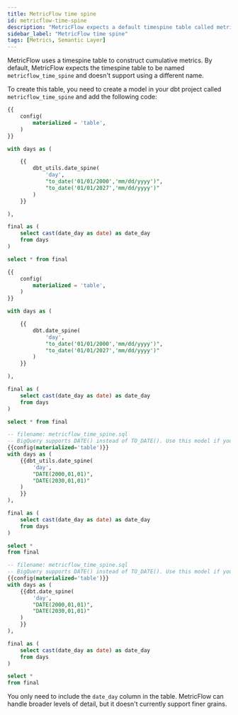 ```yaml
---
title: MetricFlow time spine
id: metricflow-time-spine
description: "MetricFlow expects a default timespine table called metricflow_time_spine"
sidebar_label: "MetricFlow time spine"
tags: [Metrics, Semantic Layer]
---
```


MetricFlow uses a timespine table to construct cumulative metrics. By default, MetricFlow expects the timespine table to be named `metricflow_time_spine` and doesn't support using a different name.

To create this table, you need to create a model in your dbt project called `metricflow_time_spine` and add the following code:

<File name='metricflow_time_spine.sql'>

<VersionBlock lastVersion="1.6">

```sql
{{
    config(
        materialized = 'table',
    )
}}

with days as (

    {{
        dbt_utils.date_spine(
            'day',
            "to_date('01/01/2000','mm/dd/yyyy')",
            "to_date('01/01/2027','mm/dd/yyyy')"
        )
    }}

),

final as (
    select cast(date_day as date) as date_day
    from days
)

select * from final
```

</VersionBlock>

<VersionBlock firstVersion="1.7">

```sql
{{
    config(
        materialized = 'table',
    )
}}

with days as (

    {{
        dbt.date_spine(
            'day',
            "to_date('01/01/2000','mm/dd/yyyy')",
            "to_date('01/01/2027','mm/dd/yyyy')"
        )
    }}

),

final as (
    select cast(date_day as date) as date_day
    from days
)

select * from final
```

</VersionBlock>

</File>

<VersionBlock lastVersion="1.6">

```sql
-- filename: metricflow_time_spine.sql
-- BigQuery supports DATE() instead of TO_DATE(). Use this model if you're using BigQuery
{{config(materialized='table')}}
with days as (
    {{dbt_utils.date_spine(
        'day',
        "DATE(2000,01,01)",
        "DATE(2030,01,01)"
    )
    }}
),

final as (
    select cast(date_day as date) as date_day
    from days
)

select *
from final
```

</VersionBlock>

<VersionBlock firstVersion="1.7">

```sql
-- filename: metricflow_time_spine.sql
-- BigQuery supports DATE() instead of TO_DATE(). Use this model if you're using BigQuery
{{config(materialized='table')}}
with days as (
    {{dbt.date_spine(
        'day',
        "DATE(2000,01,01)",
        "DATE(2030,01,01)"
    )
    }}
),

final as (
    select cast(date_day as date) as date_day
    from days
)

select *
from final
```

</VersionBlock>

You only need to include the `date_day` column in the table. MetricFlow can handle broader levels of detail, but it doesn't currently support finer grains.
